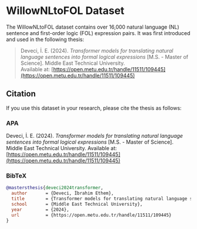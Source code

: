 # WillowNLtoFOL Dataset

The WillowNLtoFOL dataset contains over 16,000 natural language (NL) sentence and first-order logic (FOL) expression pairs. It was first introduced and used in the following thesis:

> Deveci, İ. E. (2024). *Transformer models for translating natural language sentences into formal logical expressions* [M.S. - Master of Science]. Middle East Technical University.  
> Available at: [https://open.metu.edu.tr/handle/11511/109445](https://open.metu.edu.tr/handle/11511/109445)

## Citation

If you use this dataset in your research, please cite the thesis as follows:

### APA
Deveci, İ. E. (2024). *Transformer models for translating natural language sentences into formal logical expressions* [M.S. - Master of Science]. Middle East Technical University. Available at: [https://open.metu.edu.tr/handle/11511/109445](https://open.metu.edu.tr/handle/11511/109445)

### BibTeX
```bibtex
@mastersthesis{deveci2024transformer,
  author       = {Deveci, İbrahim Ethem},
  title        = {Transformer models for translating natural language sentences into formal logical expressions},
  school       = {Middle East Technical University},
  year         = {2024},
  url          = {https://open.metu.edu.tr/handle/11511/109445}
}
